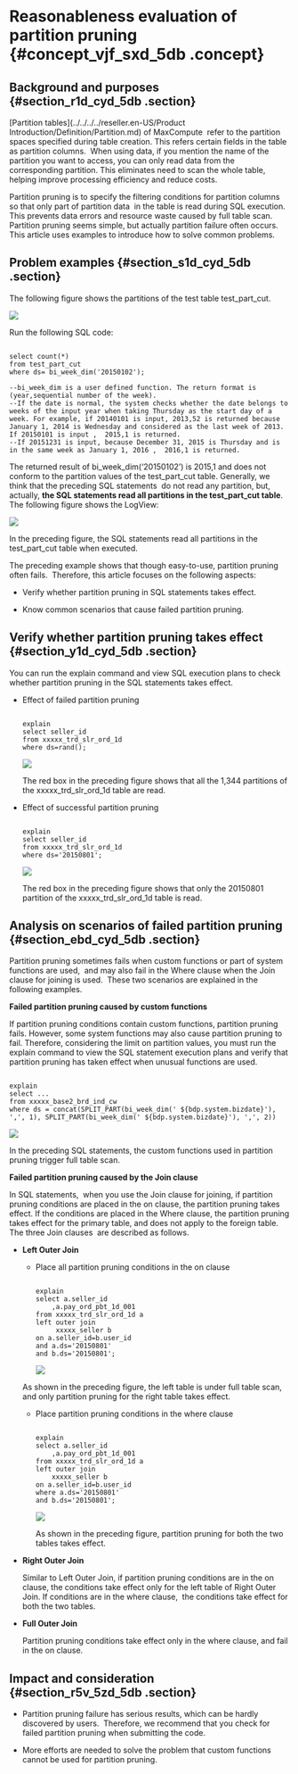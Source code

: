 # Reasonableness evaluation of partition pruning {#concept_vjf_sxd_5db .concept}

## Background and purposes {#section_r1d_cyd_5db .section}

[Partition tables](../../../../reseller.en-US/Product Introduction/Definition/Partition.md) of MaxCompute  refer to the partition spaces specified during table creation. This refers certain fields in the table as partition columns.  When using data, if you mention the name of the partition you want to access, you can only read data from the corresponding partition. This eliminates need to scan the whole table, helping improve processing efficiency and reduce costs.

Partition pruning is to specify the filtering conditions for partition columns so that only part of partition data  in the table is read during SQL execution. This prevents data errors and resource waste caused by full table scan. Partition pruning seems simple, but actually partition failure often occurs. This article uses examples to introduce how to solve common problems.

## Problem examples {#section_s1d_cyd_5db .section}

The following figure shows the partitions of the test table test\_part\_cut.

![](http://static-aliyun-doc.oss-cn-hangzhou.aliyuncs.com/assets/img/12162/15381900891178_en-US.png)

Run the following SQL code:

```

select count(*)
from test_part_cut
where ds= bi_week_dim('20150102');

--bi_week_dim is a user defined function. The return format is (year,sequential number of the week).
--If the date is normal, the system checks whether the date belongs to weeks of the input year when taking Thursday as the start day of a week. For example, if 20140101 is input, 2013,52 is returned because January 1, 2014 is Wednesday and considered as the last week of 2013.  If 20150101 is input ,  2015,1 is returned.
--If 20151231 is input, because December 31, 2015 is Thursday and is in the same week as January 1, 2016 ,  2016,1 is returned.
```

The returned result of bi\_week\_dim\(‘20150102’\) is 2015,1 and does not conform to the partition values of the test\_part\_cut table. Generally, we think that the preceding SQL statements  do not read any partition, but, actually, **the SQL statements read all partitions in the test\_part\_cut table**. The following figure shows the LogView:

![](http://static-aliyun-doc.oss-cn-hangzhou.aliyuncs.com/assets/img/12162/15381900891179_en-US.png)

In the preceding figure, the SQL statements read all partitions in the test\_part\_cut table when executed.

The preceding example shows that though easy-to-use, partition pruning often fails.  Therefore, this article focuses on the following aspects:

-   Verify whether partition pruning in SQL statements takes effect.

-   Know common scenarios that cause failed partition pruning.


## Verify whether partition pruning takes effect {#section_y1d_cyd_5db .section}

You can run the explain command and view SQL execution plans to check whether partition pruning in the SQL statements takes effect.

-   Effect of failed partition pruning

    ```
    
    explain
    select seller_id
    from xxxxx_trd_slr_ord_1d
    where ds=rand();
    ```

    ![](http://static-aliyun-doc.oss-cn-hangzhou.aliyuncs.com/assets/img/12162/15381900891180_en-US.png)

    The red box in the preceding figure shows that all the 1,344 partitions of the xxxxx\_trd\_slr\_ord\_1d table are read.

-   Effect of successful partition pruning

    ```
    
    explain
    select seller_id
    from xxxxx_trd_slr_ord_1d
    where ds='20150801';
    ```

    ![](http://static-aliyun-doc.oss-cn-hangzhou.aliyuncs.com/assets/img/12162/15381900891181_en-US.png)

    The red box in the preceding figure shows that only the 20150801 partition of the xxxxx\_trd\_slr\_ord\_1d table is read.


## Analysis on scenarios of failed partition pruning {#section_ebd_cyd_5db .section}

Partition pruning sometimes fails when custom functions or part of system functions are used,  and may also fail in the Where clause when the Join clause for joining is used.  These two scenarios are explained in the following examples.  

**Failed partition pruning caused by custom functions**

If partition pruning conditions contain custom functions, partition pruning fails. However, some system functions may also cause partition pruning to fail. Therefore, considering the limit on partition values, you must run the  explain command to view the SQL statement execution plans and verify that partition pruning has taken effect when unusual functions are used.

```

explain
select ...
from xxxxx_base2_brd_ind_cw
where ds = concat(SPLIT_PART(bi_week_dim(' ${bdp.system.bizdate}'), ',', 1), SPLIT_PART(bi_week_dim(' ${bdp.system.bizdate}'), ',', 2))
```

![](http://static-aliyun-doc.oss-cn-hangzhou.aliyuncs.com/assets/img/12162/15381900891183_en-US.png)

In the preceding SQL statements, the custom functions used in partition pruning trigger full table scan.

**Failed partition pruning caused by the Join clause**

In SQL statements,  when you use the Join clause for joining, if partition pruning conditions are placed in the on clause, the partition pruning takes effect. If the conditions are placed in the Where clause, the partition pruning takes effect for the primary table, and does not apply to the foreign table.  The three Join clauses  are described as follows.

-   **Left Outer Join**

    -   Place all partition pruning conditions in the on clause

        ```
        
        explain
        select a.seller_id
            ,a.pay_ord_pbt_1d_001
        from xxxxx_trd_slr_ord_1d a
        left outer join
             xxxxx_seller b
        on a.seller_id=b.user_id
        and a.ds='20150801'
        and b.ds='20150801';
        ```

        ![](http://static-aliyun-doc.oss-cn-hangzhou.aliyuncs.com/assets/img/12162/15381900891184_en-US.png)

    As shown in the preceding figure, the left table is under full table scan, and only partition pruning for the right table takes effect.

    -   Place partition pruning conditions in the where clause

        ```
        
        explain
        select a.seller_id
            ,a.pay_ord_pbt_1d_001
        from xxxxx_trd_slr_ord_1d a
        left outer join
            xxxxx_seller b
        on a.seller_id=b.user_id
        where a.ds='20150801'
        and b.ds='20150801';
        ```

        ![](http://static-aliyun-doc.oss-cn-hangzhou.aliyuncs.com/assets/img/12162/15381900891185_en-US.png)

        As shown in the preceding figure, partition pruning for both the two tables takes effect.

-   **Right Outer Join**

    Similar to Left Outer Join, if partition pruning conditions are in the on clause, the conditions take effect only for the left table of Right Outer Join. If conditions are in the where clause,  the conditions take effect for both the two tables.

-   **Full Outer Join**

    Partition pruning conditions take effect only in the where clause, and fail in the on clause.


## Impact and consideration {#section_r5v_5zd_5db .section}

-   Partition pruning failure has serious results, which can be hardly discovered by users.  Therefore, we recommend that you check for failed partition pruning when submitting the code.

-   More efforts are needed to solve the problem that custom functions cannot be used for partition pruning.


